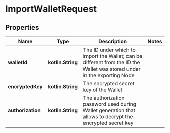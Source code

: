 
# ImportWalletRequest

## Properties
Name | Type | Description | Notes
------------ | ------------- | ------------- | -------------
**walletId** | **kotlin.String** | The ID under which to import the Wallet; can be different from the ID the Wallet was stored under in the exporting Node | 
**encryptedKey** | **kotlin.String** | The encrypted secret key of the Wallet | 
**authorization** | **kotlin.String** | The authorization password used during Wallet generation that allows to decrypt the encrypted secret key | 



